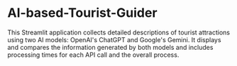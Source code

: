 # AI-based-Tourist-Guider
This Streamlit application collects detailed descriptions of tourist attractions using two AI models: OpenAI's ChatGPT and Google's Gemini. It displays and compares the information generated by both models and includes processing times for each API call and the overall process.
